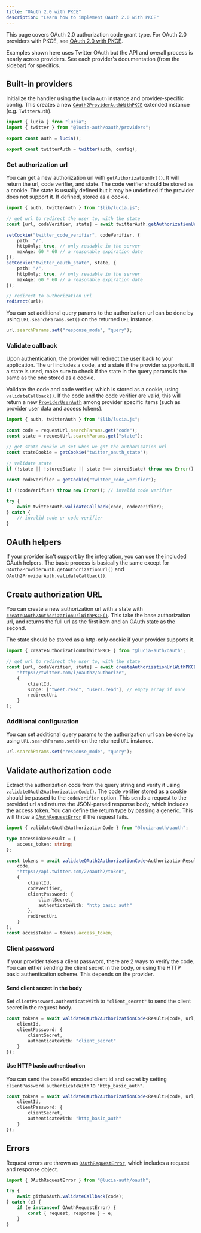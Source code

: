 ```yaml
---
title: "OAuth 2.0 with PKCE"
description: "Learn how to implement OAuth 2.0 with PKCE"
---
```


This page covers OAuth 2.0 authorization code grant type. For OAuth 2.0 providers with PKCE, see [OAuth 2.0 with PKCE](/oauth/baiscs/oauth2).

Examples shown here uses Twitter OAuth but the API and overall process is nearly across providers. See each provider's documentation (from the sidebar) for specifics.

## Built-in providers

Initialize the handler using the Lucia `Auth` instance and provider-specific config. This creates a new [`OAuth2ProviderAuthWithPKCE`](/reference/oauth/interfaces/oauth2providerauthwithpkce) extended instance (e.g. `TwitterAuth`).

```ts
import { lucia } from "lucia";
import { twitter } from "@lucia-auth/oauth/providers";

export const auth = lucia();

export const twitterAuth = twitter(auth, config);
```

### Get authorization url

You can get a new authorization url with `getAuthorizationUrl()`. It will return the url, code verifier, and state. The code verifier should be stored as a cookie. The state is usually defined but it may be undefined if the provider does not support it. If defined, stored as a cookie.

```ts
import { auth, twitterAuth } from "$lib/lucia.js";

// get url to redirect the user to, with the state
const [url, codeVerifier, state] = await twitterAuth.getAuthorizationUrl();

setCookie("twitter_code_verifier", codeVerifier, {
	path: "/",
	httpOnly: true, // only readable in the server
	maxAge: 60 * 60 // a reasonable expiration date
});
setCookie("twitter_oauth_state", state, {
	path: "/",
	httpOnly: true, // only readable in the server
	maxAge: 60 * 60 // a reasonable expiration date
});

// redirect to authorization url
redirect(url);
```

You can set additional query params to the authorization url can be done by using `URL.searchParams.set()` on the returned `URL` instance.

```ts
url.searchParams.set("response_mode", "query");
```

### Validate callback

Upon authentication, the provider will redirect the user back to your application. The url includes a code, and a state if the provider supports it. If a state is used, make sure to check if the state in the query params is the same as the one stored as a cookie.

Validate the code and code verifier, which is stored as a cookie, using `validateCallback()`. If the code and the code verifier are valid, this will return a new [`ProviderUserAuth`](/reference/oauth/interfaces#provideruserauth) among provider specific items (such as provider user data and access tokens).

```ts
import { auth, twitterAuth } from "$lib/lucia.js";

const code = requestUrl.searchParams.get("code");
const state = requestUrl.searchParams.get("state");

// get state cookie we set when we got the authorization url
const stateCookie = getCookie("twitter_oauth_state");

// validate state
if (!state || !storedState || state !== storedState) throw new Error(); // invalid state

const codeVerifier = getCookie("twitter_code_verifier");

if (!codeVerifier) throw new Error(); // invalid code verifier

try {
	await twitterAuth.validateCallback(code, codeVerifier);
} catch {
	// invalid code or code verifier
}
```

## OAuth helpers

If your provider isn't support by the integration, you can use the included OAuth helpers. The basic process is basically the same except for `OAuth2ProviderAuth.getAuthorizationUrl()` and `OAuth2ProviderAuth.validateCallback()`.

## Create authorization URL

You can create a new authorization url with a state with [`createOAuth2AuthorizationUrlWithPKCE()`](/reference/oauth/modules/main#createoauth2authorizationurlwithpkce). This take the base authorization url, and returns the full url as the first item and an OAuth state as the second.

The state should be stored as a http-only cookie if your provider supports it.

```ts
import { createAuthorizationUrlWithPKCE } from "@lucia-auth/oauth";

// get url to redirect the user to, with the state
const [url, codeVerifier, state] = await createAuthorizationUrlWithPKCE(
	"https://twitter.com/i/oauth2/authorize",
	{
		clientId,
		scope: ["tweet.read", "users.read"], // empty array if none
		redirectUri
	}
);
```

### Additional configuration

You can set additional query params to the authorization url can be done by using `URL.searchParams.set()` on the returned `URL` instance.

```ts
url.searchParams.set("response_mode", "query");
```

## Validate authorization code

Extract the authorization code from the query string and verify it using [`validateOAuth2AuthorizationCode()`](/reference/oauth/modules/main#validateoauth2authorizationcode). The code verifier stored as a cookie should be passed to the `codeVerifier` option. This sends a request to the provided url and returns the JSON-parsed response body, which includes the access token. You can define the return type by passing a generic. This will throw a [`OAuthRequestError`](/reference/oauth/interfaces#oauthrequesterror) if the request fails.

```ts
import { validateOAuth2AuthorizationCode } from "@lucia-auth/oauth";

type AccessTokenResult = {
	access_token: string;
};

const tokens = await validateOAuth2AuthorizationCode<AuthorizationResult>(
	code,
	"https://api.twitter.com/2/oauth2/token",
	{
		clientId,
		codeVerifier,
		clientPassword: {
			clientSecret,
			authenticateWith: "http_basic_auth"
		},
		redirectUri
	}
);
const accessToken = tokens.access_token;
```

### Client password

If your provider takes a client password, there are 2 ways to verify the code. You can either sending the client secret in the body, or using the HTTP basic authentication scheme. This depends on the provider.

#### Send client secret in the body

Set `clientPassword.authenticateWith` to `"client_secret"` to send the client secret in the request body.

```ts
const tokens = await validateOAuth2AuthorizationCode<Result>(code, url, {
	clientId,
	clientPassword: {
		clientSecret,
		authenticateWith: "client_secret"
	}
});
```

#### Use HTTP basic authentication

You can send the base64 encoded client id and secret by setting `clientPassword.authenticateWith` to `"http_basic_auth"`.

```ts
const tokens = await validateOAuth2AuthorizationCode<Result>(code, url, {
	clientId,
	clientPassword: {
		clientSecret,
		authenticateWith: "http_basic_auth"
	}
});
```

## Errors

Request errors are thrown as [`OAuthRequestError`](/reference/oauth/interfaces/oauthrequesterror), which includes a request and response object.

```ts
import { OAuthRequestError } from "@lucia-auth/oauth";

try {
	await githubAuth.validateCallback(code);
} catch (e) {
	if (e instanceof OAuthRequestError) {
		const { request, response } = e;
	}
}
```
